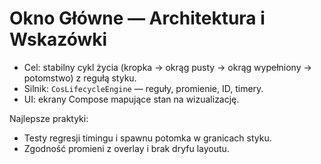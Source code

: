 # Okno Główne — Architektura i Wskazówki

- Cel: stabilny cykl życia (kropka → okrąg pusty → okrąg wypełniony → potomstwo) z regułą styku.
- Silnik: `CosLifecycleEngine` — reguły, promienie, ID, timery.
- UI: ekrany Compose mapujące stan na wizualizację.

Najlepsze praktyki:
- Testy regresji timingu i spawnu potomka w granicach styku.
- Zgodność promieni z overlay i brak dryfu layoutu.

